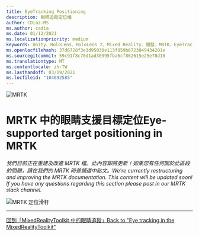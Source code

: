 ```yaml
---
title: EyeTracking_Positioning
description: 眼睛追蹤定位檔
author: CDiaz-MS
ms.author: cadia
ms.date: 01/12/2021
ms.localizationpriority: medium
keywords: Unity、HoloLens、HoloLens 2、Mixed Reality、開發、MRTK、EyeTracking、
ms.openlocfilehash: 37d6728f3e3d95030e113f859b6723049434201e
ms.sourcegitcommit: 59c91f8c70d1ad30995fba6cf862615e25e78d10
ms.translationtype: MT
ms.contentlocale: zh-TW
ms.lasthandoff: 03/19/2021
ms.locfileid: "104692585"
---
```

![MRTK](../Images/EyeTracking/mrtk_et_positioning.png)

# <a name="eye-supported-target-positioning-in-mrtk"></a><span data-ttu-id="7d3d4-105">MRTK 中的眼睛支援目標定位</span><span class="sxs-lookup"><span data-stu-id="7d3d4-105">Eye-supported target positioning in MRTK</span></span>

<!-- TODO: Add content -->
<span data-ttu-id="7d3d4-106">_我們目前正在重建及改進 MRTK 檔。此內容即將更新！如果您有任何關於此區段的問題，請在我們的 MRTK 時差頻道中貼文。_</span><span class="sxs-lookup"><span data-stu-id="7d3d4-106">_We're currently restructuring and improving the MRTK documentation. This content will be updated soon! If you have any questions regarding this section please post in our MRTK slack channel._</span></span>

![MRTK 定位滑杆](../Images/EyeTracking/mrtk_et_positioning_slider.png)

---
[<span data-ttu-id="7d3d4-108">回到「MixedRealityToolkit 中的眼睛追蹤」</span><span class="sxs-lookup"><span data-stu-id="7d3d4-108">Back to "Eye tracking in the MixedRealityToolkit"</span></span>](EyeTracking_Main.md)
